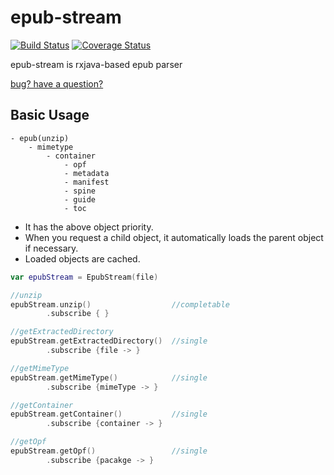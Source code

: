 # epub-stream
[![Build Status](https://travis-ci.org/JSpiner/epub-stream.svg?branch=master)](https://travis-ci.org/JSpiner/epub-stream) [![Coverage Status](https://coveralls.io/repos/github/JSpiner/epub-stream/badge.svg?branch=f2a8f13eb04ad7a639d305916240c78f105dd1c7)](https://coveralls.io/github/JSpiner/epub-stream?branch=f2a8f13eb04ad7a639d305916240c78f105dd1c7)

epub-stream is rxjava-based epub parser

[bug? have a question?](https://github.com/JSpiner/epub-stream/issues)

## Basic Usage
```
- epub(unzip) 
    - mimetype
        - container
            - opf
            - metadata
            - manifest
            - spine
            - guide
            - toc
```
- It has the above object priority.
- When you request a child object, it automatically loads the parent object if necessary.
- Loaded objects are cached.

```kotlin
var epubStream = EpubStream(file)

//unzip
epubStream.unzip()                  //completable
        .subscribe { }

//getExtractedDirectory
epubStream.getExtractedDirectory()  //single
        .subscribe {file -> }      

//getMimeType
epubStream.getMimeType()            //single
        .subscribe {mimeType -> } 

//getContainer
epubStream.getContainer()           //single
        .subscribe {container -> }  

//getOpf
epubStream.getOpf()                 //single
        .subscribe {pacakge -> }


```
